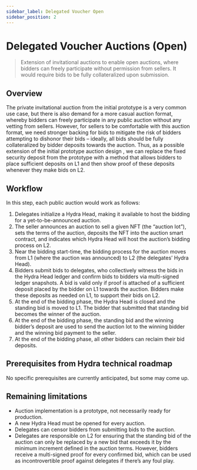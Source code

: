 ```yaml
---
sidebar_label: Delegated Voucher Open
sidebar_position: 2
---
```


# Delegated Voucher Auctions (Open)

> Extension of invitational auctions to enable open auctions, where bidders can freely participate without permission from sellers. It would require bids to be fully collateralized upon submission.

## Overview

The private invitational auction from the initial prototype is a very common use case, but there is also demand for a more casual auction format, whereby bidders can freely participate in any public auction without any vetting from sellers.
However, for sellers to be comfortable with this auction format, we need stronger backing for bids to mitigate the risk of bidders attempting to dishonor their bids – ideally, all bids should be fully collateralized by bidder deposits towards the auction. Thus, as a possible extension of the initial prototype auction design , we can replace the fixed security deposit from the prototype with a method that allows bidders to place sufficient deposits on L1 and then show proof of these deposits whenever they make bids on L2.

## Workflow

In this step, each public auction would work as follows:

1. Delegates initialize a Hydra Head, making it available to host the bidding for a yet-to-be-announced auction.
2. The seller announces an auction to sell a given NFT (the “auction lot”), sets the terms of the auction, deposits the NFT into the auction smart contract, and indicates which Hydra Head will host the auction’s bidding process on L2.
3. Near the bidding start-time, the bidding process for the auction moves from L1 (where the auction was announced) to L2 (the delegates’ Hydra Head).
4. Bidders submit bids to delegates, who collectively witness the bids in the Hydra Head ledger and confirm bids to bidders via multi-signed ledger snapshots.
   A bid is valid only if proof is attached of a sufficient deposit placed by the bidder on L1 towards the auction. Bidders make these deposits as needed on L1, to support their bids on L2.
5. At the end of the bidding phase, the Hydra Head is closed and the standing bid is moved to L1. The bidder that submitted that standing bid becomes the winner of the auction.
6. At the end of the bidding phase, the standing bid and the winning bidder’s deposit are used to send the auction lot to the winning bidder and the winning bid payment to the seller.
7. At the end of the bidding phase, all other bidders can reclaim their bid deposits.

## Prerequisites from Hydra technical roadmap

No specific prerequisites are currently anticipated, but some may come up.

## Remaining limitations

- Auction implementation is a prototype, not necessarily ready for production.
- A new Hydra Head must be opened for every auction.
- Delegates can censor bidders from submitting bids to the auction.
- Delegates are responsible on L2 for ensuring that the standing bid of the auction can only be replaced by a new bid that exceeds it by the minimum increment defined in the auction terms. However, bidders receive a multi-signed proof for every confirmed bid, which can be used as incontrovertible proof against delegates if there’s any foul play.
